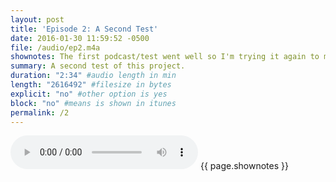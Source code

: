 ```yaml
---
layout: post
title: 'Episode 2: A Second Test'
date: 2016-01-30 11:59:52 -0500
file: /audio/ep2.m4a
shownotes: The first podcast/test went well so I'm trying it again to make sure the first wasn't just beginner's luck. This time the whole thing was recorded, edited, uploaded, and published from my iPhone in the middle of nowhere with a 1x data connection using [Ferrite](https://itunes.apple.com/us/app/ferrite-recording-studio/id1018780185?mt=8&uo=4&at=11l4RT), [Working Copy](https://itunes.apple.com/us/app/working-copy-powerful-git/id896694807?mt=8&uo=4&at=11l4RT), [Drafts 4](https://itunes.apple.com/us/app/drafts-4-quickly-capture-notes/id905337691?mt=8&uo=4&at=11l4RT), and [Workflow](https://itunes.apple.com/us/app/workflow-powerful-automation/id915249334?mt=8&uo=4&at=11l4RT). 
summary: A second test of this project. 
duration: "2:34" #audio length in min
length: "2616492" #filesize in bytes
explicit: "no" #other option is yes
block: "no" #means is shown in itunes
permalink: /2
---
```

<audio controls>
  <source src="{{site.url}}{{site.baseurl}}{{ page.file }}" type="audio/x-m4a">
Your browser does not support the audio element.
</audio>
{{ page.shownotes }}